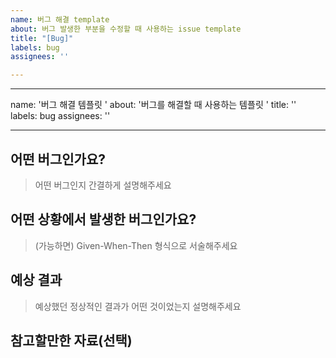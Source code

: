 ```yaml
---
name: 버그 해결 template
about: 버그 발생한 부분을 수정할 때 사용하는 issue template
title: "[Bug]"
labels: bug
assignees: ''

---
```


---
name: '버그 해결 템플릿 '
about: '버그를 해결할 때 사용하는 템플릿 '
title: ''
labels: bug
assignees: ''

---

## 어떤 버그인가요?

> 어떤 버그인지 간결하게 설명해주세요

## 어떤 상황에서 발생한 버그인가요?

> (가능하면) Given-When-Then 형식으로 서술해주세요

## 예상 결과

> 예상했던 정상적인 결과가 어떤 것이었는지 설명해주세요

## 참고할만한 자료(선택)
